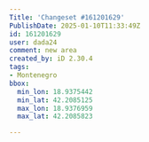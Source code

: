 ```yaml
---
Title: 'Changeset #161201629'
PublishDate: 2025-01-10T11:33:49Z
id: 161201629
user: dada24
comment: new area
created_by: iD 2.30.4
tags:
- Montenegro
bbox:
  min_lon: 18.9375442
  min_lat: 42.2085125
  max_lon: 18.9376959
  max_lat: 42.2085823

---
```

